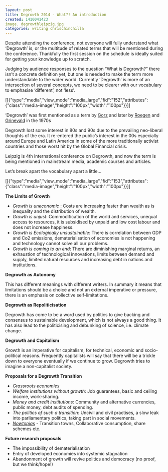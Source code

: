 ```yaml
---
layout: post
title: Degrowth 2014 - What?! An introduction
created: 1410041423
image. degrowthleipzig.jpg
categories: writing chrischinchilla
---
```

<p>Despite attending the conference, not everyone will fully understand what &lsquo;Degrowth&rsquo; is, or the multitude of related terms that will be mentioned during the conference. Thankfully the first session on the schedule is ideally suited for getting your knowledge up to scratch.</p><p>Judging by audience responses to the question &ldquo;What is Degrowth?&rdquo; there isn&rsquo;t a concrete definition yet, but one is needed to make the term more understandable to the wider world. Currently &lsquo;Degrowth&rsquo; is more of an intersection of several concepts, we need to be clearer with our vocabulary to emphasise &lsquo;different&rsquo;, not &lsquo;less&rsquo;.</p><p>[[{"type":"media","view_mode":"media_large","fid":"152","attributes":{"class":"media-image","height":"100px","width":"100px"}}]]</p><p>&lsquo;Degrowth&rsquo; was first mentioned as a term by <a href="http://en.wikipedia.org/wiki/Andr%C3%A9_Gorz">Gorz</a> and later by <a href="http://en.wikipedia.org/wiki/Nicholas_Georgescu-Roegen">Roegen</a> and <a href="http://fr.wikipedia.org/wiki/Jacques_Grinevald">Grinevald</a> in the 1970s</p><p>Degrowth lost some interest in 80s and 90s due to the prevailing neo-liberal thoughts of the era. It re-entered the public&rsquo;s interest in the 00s especially around Europe and Latin America in some of the more traditionally activist countries and those worst hit by the Global Financial crisis.</p><p>Leipzig is 4th international conference on Degrowth, and now the term is being mentioned in mainstream media, academic courses and articles.</p><p>Let&rsquo;s break apart the vocabulary apart a little&hellip;</p><p>[[{"type":"media","view_mode":"media_large","fid":"153","attributes":{"class":"media-image","height":"100px","width":"100px"}}]]</p><p><strong>The Limits of Growth</strong></p><ul><li><em>Growth is uneconomic</em> : Costs are increasing faster than wealth as is inequality and the distribution of wealth.</li><li><em>Growth is unjust</em>: Commodification of the world and services, unequal access to resources, it is subsidised by unpaid and low cost labour and does not increase happiness.</li><li><em>Growth is Ecologically unsustainable</em>: There is correlation between GDP and Co2 emissions, dematerialisation of economies is not happening and technology cannot solve all our problems.</li><li><em>Growth is coming to an end</em>: There are diminishing marginal returns, an exhaustion of technological innovations, limits between demand and supply, limited natural resources and increasing debt in nations and institutions.</li></ul><p><strong>Degrowth as Autonomy</strong></p><p>This has different meanings with different writers. In summary it means that limitations should be a choice and not an external imperative or pressure, there is an emphasis on collective self-limitations.</p><p><strong>Degrowth as Repoliticisation</strong></p><p>Degrowth has come to be a word used by politics to give backing and consensus to sustainable development, which is not always a good thing. It has also lead to the politicising and debunking of science, i.e. climate change.</p><p><strong>Degrowth and Capitalism</strong></p><p>Growth is an imperative for capitalism, for technical, economic and socio-political reasons. Frequently capitalists will say that there will be a trickle down to everyone eventually if we continue to grow. Degrowth tries to imagine a non-capitalist society.</p><p><strong>Proposals for a Degrowth Transition</strong></p><ul><li><em>Grassroots economies</em></li><li><em>Welfare institutions without growth</em>: Job guarantees, basic and ceiling income, work-sharing.</li><li><em>Money and credit institutions</em>: Community and alternative currencies, public money, debt audits of spending.</li><li><em>The politics of such a transition</em>: Uncivil and civil practises, a slow leak into parliamentary politics, taking part in social movements.</li><li><em><a href="https://www.google.com/search?q=nowtopia&amp;ie=utf-8&amp;oe=utf-8&amp;aq=t&amp;gws_rd=ssl">Nowtopias</a></em> - Transition towns, Collaborative consumption, share schemes etc.</li></ul><p><strong>Future research proposals</strong></p><ul><li>The impossibility of dematerialisation</li><li>Entry of developed economies into systemic stagnation</li><li>Abandonment of growth will revive politics and democracy (no proof, but we think/hope!)</li></ul>

